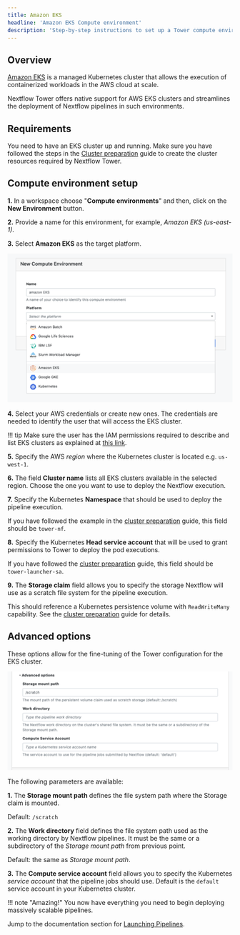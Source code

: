 ```yaml
---
title: Amazon EKS
headline: 'Amazon EKS Compute environment'
description: 'Step-by-step instructions to set up a Tower compute environment for Amazon EKS clusters'
---
```

## Overview

[Amazon EKS](https://aws.amazon.com/eks/) is a managed Kubernetes cluster that allows the execution of containerized workloads in the AWS cloud at scale.

Nextflow Tower offers native support for AWS EKS clusters and streamlines the deployment of Nextflow pipelines in such environments.

## Requirements

You need to have an EKS cluster up and running. Make sure you have followed the steps in the [Cluster preparation](https://github.com/seqeralabs/nf-tower-k8s/blob/master/cluster-preparation.md) guide to create the cluster resources required by Nextflow Tower.


## Compute environment setup  

**1.** In a workspace choose "**Compute environments**" and then, click on the **New Environment** button.

**2.** Provide a name for this environment, for example, *Amazon EKS (us-east-1)*.

**3.** Select **Amazon EKS** as the target platform.

![](_images/eks_new_env.png) 

**4.** Select your AWS credentials or create new ones. The credentials are needed to identify the user that will access the EKS cluster.

!!! tip 
    Make sure the user has the IAM permissions required to describe and list EKS clusters as explained at [this link](https://github.com/seqeralabs/nf-tower-k8s/blob/master/cluster-preparation.md#4-amazon-eks-specific-setting).

**5.** Specify the AWS *region* where the Kubernetes cluster is located e.g. `us-west-1`.

**6.** The field **Cluster name** lists all EKS clusters available in the selected region. Choose the one you want to use to deploy the Nextflow execution.

**7.** Specify the Kubernetes **Namespace** that should be used to deploy the pipeline execution.

If you have followed the example in the [cluster preparation](https://github.com/seqeralabs/nf-tower-k8s/blob/master/cluster-preparation.md#2-service-account--role-creation) guide, this field should be `tower-nf`.

**8.** Specify the Kubernetes **Head service account** that will be used to grant permissions to Tower to deploy the pod executions.

If you have followed the [cluster preparation](https://github.com/seqeralabs/nf-tower-k8s/blob/master/cluster-preparation.md#2-service-account--role-creation) guide, this field should be `tower-launcher-sa`.

**9.** The **Storage claim** field allows you to specify the storage Nextflow will use as a scratch file system for the pipeline execution.

This should reference a Kubernetes persistence volume with `ReadWriteMany` capability. See the [cluster preparation](https://github.com/seqeralabs/nf-tower-k8s/blob/master/cluster-preparation.md#3-storage-configuration) guide for details.


## Advanced options

These options allow for the fine-tuning of the Tower configuration for the EKS cluster.

![](_images/advanced_options.png) 

The following parameters are available:

**1.** The **Storage mount path** defines the file system path where the Storage claim is mounted. 

Default: `/scratch`

**2.** The **Work directory** field defines the file system path used as the working directory by Nextflow pipelines. It must be the same or a subdirectory of the *Storage mount path* from previous point. 

Default: the same as *Storage mount path*.

**3.** The  **Compute service account** field allows you to specify the Kubernetes *service account* that the pipeline jobs should use. Default is the `default` service account in your Kubernetes cluster.

!!! note "Amazing!" 
    You now have everything you need to begin deploying massively scalable pipelines.


Jump to the documentation section for [Launching Pipelines](../../launch/launch/).
